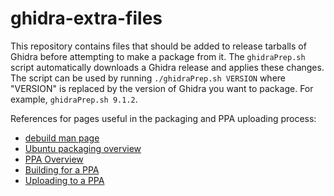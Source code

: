 # ghidra-extra-files

This repository contains files that should be added to release tarballs of Ghidra before attempting to make a package from it. The `ghidraPrep.sh` script automatically downloads a Ghidra release and applies these changes. The script can be used by running `./ghidraPrep.sh VERSION` where "VERSION" is replaced by the version of Ghidra you want to package. For example, `ghidraPrep.sh 9.1.2`.

References for pages useful in the packaging and PPA uploading process:
* [debuild man page](https://manpages.debian.org/jessie/devscripts/debuild.1.en.html)
* [Ubuntu packaging overview](https://packaging.ubuntu.com/html/packaging-new-software.html)
* [PPA Overview](https://help.launchpad.net/Packaging/PPA)
* [Building for a PPA](https://help.launchpad.net/Packaging/PPA/BuildingASourcePackage)
* [Uploading to a PPA](https://help.launchpad.net/Packaging/PPA/Uploading)

